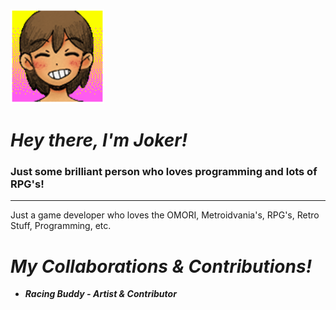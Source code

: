 ![KEL](ITS-KEL.png)

# *Hey there, I'm Joker!*

### Just some brilliant person who loves programming and lots of RPG's!
---

Just a game developer who loves the OMORI, Metroidvania's, RPG's, Retro Stuff, Programming, etc.


# *My Collaborations & Contributions!*

- ***Racing Buddy - Artist & Contributor***

<!--
**ShotgunJ0ker/ShotgunJ0ker** is a ✨ _special_ ✨ repository because its `README.md` (this file) appears on your GitHub profile.

Here are some ideas to get you started:

- 🔭 I’m currently working on ...
- 🌱 I’m currently learning ...
- 👯 I’m looking to collaborate on ...
- 🤔 I’m looking for help with ...
- 💬 Ask me about ...
- 📫 How to reach me: ...
- 😄 Pronouns: ...
- ⚡ Fun fact: ...
-->
